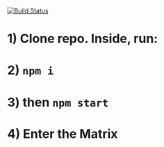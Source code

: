 [![Build Status](https://travis-ci.com/TheRealBarenziah/cat-eshop-react.svg?branch=dev)](https://travis-ci.com/TheRealBarenziah/cat-eshop-react)
# 1) Clone repo. Inside, run:
# 2) `npm i`
# 3) then `npm start`
# 4) Enter the Matrix